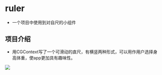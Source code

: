 ruler
======
* 一个项目中使用到对自尺的小组件

项目介绍
--------

* 用CGContext写了一个可滑动的直尺，有横竖两种形式，可以用作用户选择身高体重，使app更加具有趣味性。

![](https://github.com/Andy126/ruler/raw/master/ruler/ruler/image/show.gif)  


